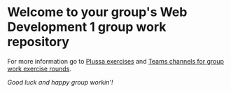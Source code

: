 # Welcome to your group's Web Development 1 group work repository

For more information go to [Plussa exercises](https://plus.tuni.fi/comp.cs.500/fall-2023/) and [Teams channels for group work exercise rounds](https://teams.microsoft.com/l/team/19%3abt8C1QenZnIjT25GC3tKBwmmEryY3TUPXsn-W_bwCEs1%40thread.tacv2/conversations?groupId=d29fbcb6-e575-4dd0-8402-5b5415ac04ba&tenantId=fa6944af-cc7c-4cd8-9154-c01132798910).

_Good luck and happy group workin'!_
